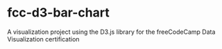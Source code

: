 # fcc-d3-bar-chart
 A visualization project using the D3.js library for the freeCodeCamp Data Visualization certification
